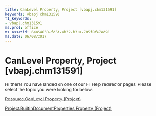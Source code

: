 ```yaml
---
title: CanLevel Property, Project [vbapj.chm131591]
keywords: vbapj.chm131591
f1_keywords:
- vbapj.chm131591
ms.prod: office
ms.assetid: 64a54630-fd5f-4b32-b31a-705f8fe7ed91
ms.date: 06/08/2017
---
```



# CanLevel Property, Project [vbapj.chm131591]

Hi there! You have landed on one of our F1 Help redirector pages. Please select the topic you were looking for below.

[Resource.CanLevel Property (Project)](http://msdn.microsoft.com/library/21d1f14d-4d53-21b4-a164-cf6ab9e2cf98%28Office.15%29.aspx)

[Project.BuiltinDocumentProperties Property (Project)](http://msdn.microsoft.com/library/7922b8e8-d2a9-be77-b1e5-e33d4a37887c%28Office.15%29.aspx)


